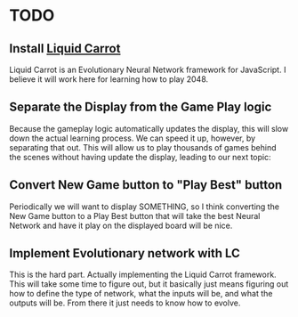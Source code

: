 # TODO

## Install [Liquid Carrot](https://github.com/liquidcarrot/carrot)
Liquid Carrot is an Evolutionary Neural Network framework for JavaScript. I
believe it will work here for learning how to play 2048.

## Separate the Display from the Game Play logic
Because the gameplay logic automatically updates the display, this will slow down
the actual learning process. We can speed it up, however, by separating that out.
This will allow us to play thousands of games behind the scenes without having
update the display, leading to our next topic:

## Convert New Game button to "Play Best" button
Periodically we will want to display SOMETHING, so I think converting the New Game
button to a Play Best button that will take the best Neural Network and have it
play on the displayed board will be nice.

## Implement Evolutionary network with LC
This is the hard part. Actually implementing the Liquid Carrot framework. This
will take some time to figure out, but it basically just means figuring out how
to define the type of network, what the inputs will be, and what the outputs will be.
From there it just needs to know how to evolve.